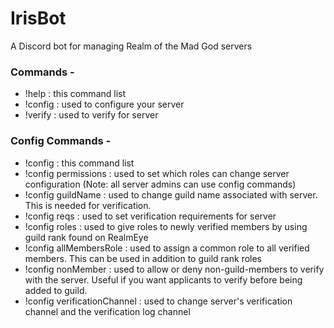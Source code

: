 # IrisBot
A Discord bot for managing Realm of the Mad God servers

### Commands -
* !help : this command list
* !config : used to configure your server
* !verify : used to verify for server

### Config Commands -
* !config : this command list
* !config permissions : used to set which roles can change server configuration (Note: all server admins can use config commands)
* !config guildName : used to change guild name associated with server. This is needed for verification.
* !config reqs : used to set verification requirements for server
* !config roles : used to give roles to newly verified members by using guild rank found on RealmEye
* !config allMembersRole : used to assign a common role to all verified members. This can be used in addition to guild rank roles
* !config nonMember : used to allow or deny non-guild-members to verify with the server. Useful if you want applicants to verify before being added to guild.
* !config verificationChannel : used to change server's verification channel and the verification log channel